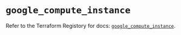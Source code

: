 # `google_compute_instance`

Refer to the Terraform Registory for docs: [`google_compute_instance`](https://registry.terraform.io/providers/hashicorp/google-beta/5.7.0/docs/resources/google_compute_instance).
